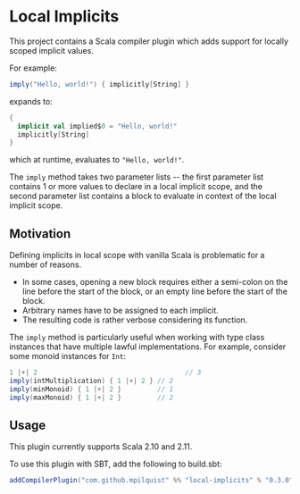 # Local Implicits

This project contains a Scala compiler plugin which adds support for locally scoped implicit values.

For example:

```scala
imply("Hello, world!") { implicitly[String] }
```

expands to:

```scala
{
  implicit val implied$0 = "Hello, world!"
  implicitly[String]
}
```

which at runtime, evaluates to `"Hello, world!"`.

The `imply` method takes two parameter lists -- the first parameter list contains 1 or more values to declare in a local implicit scope, and the second parameter list contains a block to evaluate in context of the local implicit scope.

## Motivation

Defining implicits in local scope with vanilla Scala is problematic for a number of reasons.

 - In some cases, opening a new block requires either a semi-colon on the line before the start
   of the block, or an empty line before the start of the block.
 - Arbitrary names have to be assigned to each implicit.
 - The resulting code is rather verbose considering its function.

The `imply` method is particularly useful when working with type class instances that have multiple lawful implementations. For example, consider some monoid instances for `Int`:

```scala
1 |+| 2                                     // 3
imply(intMultiplication) { 1 |+| 2 } // 2
imply(minMonoid) { 1 |+| 2 }         // 1
imply(maxMonoid) { 1 |+| 2 }         // 2
```

## Usage

This plugin currently supports Scala 2.10 and 2.11.

To use this plugin with SBT, add the following to build.sbt:

```scala
addCompilerPlugin("com.github.mpilquist" %% "local-implicits" % "0.3.0")
```

